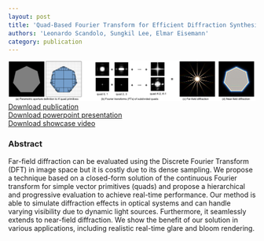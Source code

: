```yaml
---
layout: post
title: 'Quad-Based Fourier Transform for Efficient Diffraction Synthesis'
authors: 'Leonardo Scandolo, Sungkil Lee, Elmar Eisemann'
category: publication
---
```


<img src='/assets/publications/SLE18/SLE18.png' width='900px'/>
<br>
<a href="/assets/publications/SLE18/SLE18.pdf" download>Download publication</a>
<br>
<a href="http://graphics.tudelft.nl/Publications-new/2018/SLE18/EGSR2018-QuadBasedFourierTransformForEfficientDiffractionSynthesis.pptx" download>Download powerpoint presentation</a>
<br>
<a href="http://graphics.tudelft.nl/Publications-new/2018/SLE18/2018-scandolo-egsr-qft.mp4" download>Download showcase video</a>

### Abstract

Far-field diffraction can be evaluated using the Discrete Fourier Transform (DFT) in image space but it is costly due to its dense sampling. We propose a technique based on a closed-form solution of the continuous Fourier transform for simple vector primitives (quads) and propose a hierarchical and progressive evaluation to achieve real-time performance. Our method is able to simulate diffraction effects in optical systems and can handle varying visibility due to dynamic light sources. Furthermore, it seamlessly extends to near-field diffraction. We show the benefit of our solution in various applications, including realistic real-time glare and bloom rendering. 



